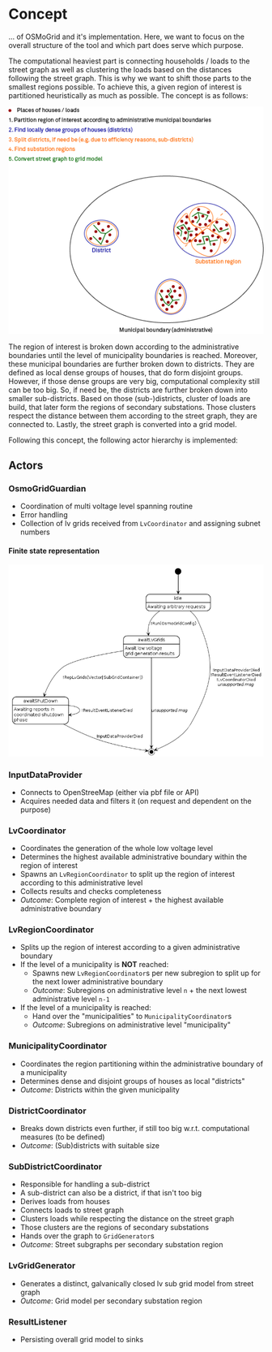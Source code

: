# Concept

... of OSMoGrid and it's implementation.
Here, we want to focus on the overall structure of the tool and which part does serve which purpose.

The computational heaviest part is connecting households / loads to the street graph as well as clustering the loads based on the distances following the street graph.
This is why we want to shift those parts to the smallest regions possible.
To achieve this, a given region of interest is partitioned heuristically as much as possible.
The concept is as follows:

![](../_static/figures/region_separation.png)

The region of interest is broken down according to the administrative boundaries until the level of municipality boundaries is reached.
Moreover, these municipal boundaries are further broken down to districts.
They are defined as local dense groups of houses, that do form disjoint groups.
However, if those dense groups are very big, computational complexity still can be too big.
So, if need be, the districts are further broken down into smaller sub-districts.
Based on those (sub-)districts, cluster of loads are build, that later form the regions of secondary substations.
Those clusters respect the distance between them according to the street graph, they are connected to.
Lastly, the street graph is converted into a grid model.

Following this concept, the following actor hierarchy is implemented:

## Actors
### OsmoGridGuardian
- Coordination of multi voltage level spanning routine
- Error handling
- Collection of lv grids received from `LvCoordinator` and assigning subnet numbers

#### Finite state representation
![](../_static/figures/puml/OsmoGridGuardian.png)

### InputDataProvider
- Connects to OpenStreeMap (either via pbf file or API)
- Acquires needed data and filters it (on request and dependent on the purpose)

### LvCoordinator
- Coordinates the generation of the whole low voltage level
- Determines the highest available administrative boundary within the region of interest
- Spawns an `LvRegionCoordinator` to split up the region of interest according to this administrative level
- Collects results and checks completeness
- *Outcome*: Complete region of interest + the highest available administrative boundary

### LvRegionCoordinator
- Splits up the region of interest according to a given administrative boundary
- If the level of a municipality is **NOT** reached:
  - Spawns new `LvRegionCoordinator`s per new subregion to split up for the next lower administrative boundary
  - *Outcome*: Subregions on administrative level `n` + the next lowest administrative level `n-1` 
- If the level of a municipality is reached:
  - Hand over the "municipalities" to `MunicipalityCoordinator`s
  - *Outcome*: Subregions on administrative level "municipality"

### MunicipalityCoordinator
- Coordinates the region partitioning within the administrative boundary of a municipality
- Determines dense and disjoint groups of houses as local "districts"
- *Outcome*: Districts within the given municipality

### DistrictCoordinator
- Breaks down districts even further, if still too big w.r.t. computational measures (to be defined)
- *Outcome*: (Sub)districts with suitable size

### SubDistrictCoordinator
- Responsible for handling a sub-district
- A sub-district can also be a district, if that isn't too big
- Derives loads from houses
- Connects loads to street graph
- Clusters loads while respecting the distance on the street graph
- Those clusters are the regions of secondary substations
- Hands over the graph to `GridGenerator`s
- *Outcome*: Street subgraphs per secondary substation region

### LvGridGenerator
- Generates a distinct, galvanically closed lv sub grid model from street graph
- *Outcome*: Grid model per secondary substation region

### ResultListener
- Persisting overall grid model to sinks
